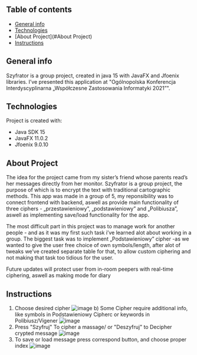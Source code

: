 

## Table of contents
* [General info](#general-info)
* [Technologies](#technologies)
* [About Project](#About Project)
* [Instructions](#Instructions)

## General info
Szyfrator is a group project, created in java 15 with JavaFX and Jfoenix libraries. I’ve presented this application at "Ogólnopolska Konferencja Interdyscyplinarna „Współczesne Zastosowania Informatyki 2021”".

## Technologies
Project is created with:
* Java SDK 15
* JavaFX 11.0.2
* Jfoenix 9.0.10
        
## About Project
The idea for the project came from my sister’s friend whose parents read’s her messages directly from her monitor.
Szyfrator is a group project, the purpose of which is to encrypt the text with traditional cartographic methods.
This app was made in a group of 5, my reponsibility was to connect frontend with backend, aswell as provide main functionality of three ciphers - „przestawieniowy”, „podstawieniowy” and „Polibiusza”, aswell as implementing save/load functionality for the app.

The most difficult part in this project was to manage work for another people - and as it was my first such task i’ve learned alot about working in a group. The biggest task was to implement „Podstawieniowy” cipher -as we wanted to give the user free choice of own symbols/length, after alot of tweaks we’ve created separate table for that, to allow custom ciphering and not making that task too tidious for the user.

Future updates will protect user from in-room peepers with real-time ciphering, aswell as making mode for diary 

## Instructions
1. Choose desired cipher
![image](https://user-images.githubusercontent.com/74488031/166237421-e68dcd5b-57a1-49fd-bd59-35c1a9a948c0.png)
b) Some Cipher require additional info, like symbols in Podstawieniowy Cipherc or keywords in Polibiusz/Vigener
![image](https://user-images.githubusercontent.com/74488031/166237490-9c129ed9-cbd9-4405-9ee0-f8c82fbb666b.png)
2. Press "Szyfruj" To cipher a massage/ or "Deszyfruj" to Decipher crypted message
![image](https://user-images.githubusercontent.com/74488031/166237670-6088d804-ed1f-44e1-9abc-016356301bfd.png)
3. To save or load message press correspond button, and choose proper index
![image](https://user-images.githubusercontent.com/74488031/166237874-4aed3f0d-9cdb-4333-bc41-3bb7a73877ca.png)







